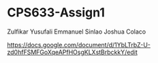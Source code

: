 # CPS633-Assign1

Zulfikar Yusufali
Emmanuel Sinlao
Joshua Colaco

https://docs.google.com/document/d/1YbLTrbZ-U-zd0hfFSMFGoXqeAPfHOsgKLXstBrbckkY/edit
